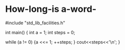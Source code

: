 # How-long-is a-word-
#include "std_lib_facilities.h"

int main()
{
int a = 1;
int steps = 0;

while (a != 0)
	{a <<= 1;
	++steps;
	}
cout<<steps<<'\n';
}
